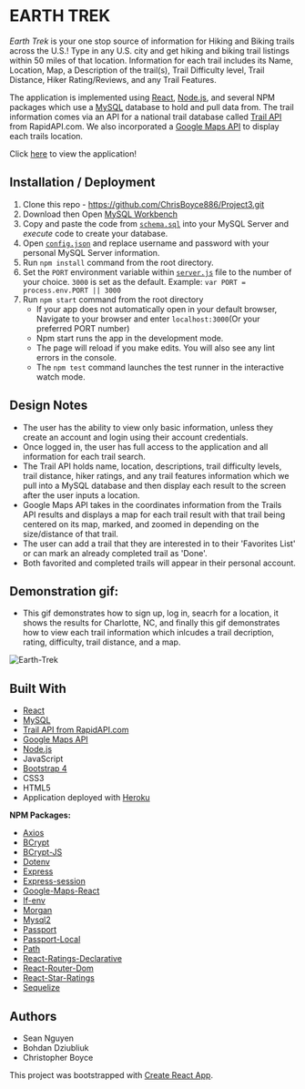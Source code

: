 # EARTH TREK

*Earth Trek* is your one stop source of information for Hiking and Biking trails across the U.S.! Type in any U.S. city and get hiking and biking trail listings within 50 miles of that location. Information for each trail includes its Name, Location, Map, a Description of the trail(s), Trail Difficulty level, Trail Distance, Hiker Rating/Reviews, and any Trail Features.

The application is implemented using [React](https://reactjs.org/), [Node.js](https://nodejs.org/en/docs/), and several NPM packages which use a [MySQL](https://www.mysql.com/) database to hold and pull data from. The trail information comes via an API for a national trail database called [Trail API](https://rapidapi.com/trailapi/api/trailapi) from RapidAPI.com. We also incorporated a [Google Maps API](https://www.npmjs.com/package/google-map-react) to display each trails location. 

Click [here](https://earth-trek.herokuapp.com/) to view the application!


## Installation / Deployment

1. Clone this repo - https://github.com/ChrisBoyce886/Project3.git
2. Download then Open [MySQL Workbench](https://www.mysql.com/)
3. Copy and paste the code from [`schema.sql`](server/db/schema.sql) into your MySQL Server and *execute* code to create your database.
4. Open [`config.json`](server/config/config.json) and replace username and password with your personal MySQL Server information. 
5. Run `npm install` command from the root directory.
6. Set the `PORT` environment variable within [`server.js`](server.js) file to the number of your choice. `3000` is set as the default. 
Example: `var PORT = process.env.PORT || 3000`
7. Run `npm start` command from the root directory
   * If your app does not automatically open in your default browser, Navigate to your browser and enter `localhost:3000`(Or your preferred PORT number)
   * Npm start runs the app in the development mode.
   * The page will reload if you make edits. You will also see any lint errors in the console.
   * The `npm test` command launches the test runner in the interactive watch mode.


## Design Notes

* The user has the ability to view only basic information, unless they create an account and login using their account credentials. 
* Once logged in, the user has full access to the application and all information for each trail search. 
* The Trail API holds name, location, descriptions, trail difficulty levels, trail distance, hiker ratings, and any trail features information which we pull into a MySQL database and then display each result to the screen after the user inputs a location. 
* Google Maps API takes in the coordinates information from the Trails API results and displays a map for each trail result with that trail being centered on its map, marked, and zoomed in depending on the size/distance of that trail.
* The user can add a trail that they are interested in to their 'Favorites List' or can mark an already completed trail as 'Done'. 
* Both favorited and completed trails will appear in their personal account.

## Demonstration gif:

* This gif demonstrates how to sign up, log in, seacrh for a location, it shows the results for Charlotte, NC, and finally this gif demonstrates how to view each trail information which inlcudes a trail decription, rating, difficulty, trail distance, and a map. 
   
![Earth-Trek]( "earthtrek.gif")
  
        
## Built With

* [React](https://reactjs.org/)
* [MySQL](https://www.mysql.com/)
* [Trail API from RapidAPI.com](https://rapidapi.com/trailapi/api/trailapi)
* [Google Maps API](https://www.npmjs.com/package/google-map-react)
* [Node.js](https://nodejs.org/en/docs/)
* JavaScript
* [Bootstrap 4](https://getbootstrap.com/)
* CSS3
* HTML5
* Application deployed with [Heroku](https://www.heroku.com)


**NPM Packages:**

* [Axios](https://www.npmjs.com/package/axios)
* [BCrypt](https://www.npmjs.com/package/bcrypt)
* [BCrypt-JS](https://www.npmjs.com/package/bcryptjs)
* [Dotenv](https://www.npmjs.com/package/dotenv)
* [Express](https://www.npmjs.com/package/express)
* [Express-session](https://www.npmjs.com/package/express-session)
* [Google-Maps-React](https://www.npmjs.com/package/google-map-react)
* [If-env](https://www.npmjs.com/package/if-env)
* [Morgan](https://www.npmjs.com/package/morgan)
* [Mysql2](https://www.npmjs.com/package/mysql2)
* [Passport](https://www.npmjs.com/package/passport)
* [Passport-Local](https://www.npmjs.com/package/passport-local)
* [Path](https://www.npmjs.com/package/path)
* [React-Ratings-Declarative](https://www.npmjs.com/package/react-ratings-declarative)
* [React-Router-Dom](https://www.npmjs.com/package/react-router-dom)
* [React-Star-Ratings](https://www.npmjs.com/package/react-star-ratings)
* [Sequelize](https://www.npmjs.com/package/sequelize)


## Authors

* Sean Nguyen
* Bohdan Dziubliuk
* Christopher Boyce


This project was bootstrapped with [Create React App](https://github.com/facebook/create-react-app).

